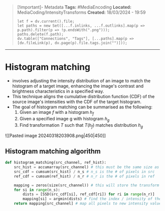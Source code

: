 > [!important]- Metadata
> **Tags:** #MediaEncoding 
> **Located:** MediaCoding/IntensityTransforms
> **Created:** 18/03/2024 - 19:59
> ```dataviewjs
> let f = dv.current().file;
> let paths = new Set([...f.inlinks, ...f.outlinks].map(p => p.path).filter(p => !p.endsWith(".png")));
> paths.delete(f.path);
> dv.table(["Connections", "Tags"], [...paths].map(p => [dv.fileLink(p), dv.page(p).file.tags.join("")]));
> ```

___
# Histogram matching
- involves adjusting the intensity distribution of an image to match the histogram of a target image, enhancing the image's contrast and brightness characteristics in a specified way.
- This technique aligns the cumulative distribution function (CDF) of the source image's intensities with the CDF of the target histogram. 
- The goal of histogram matching can be summarised as the following:
    1. Given an image $f$ with a histogram $h_{f}$
    2. Given a specified image g with histogram $h_{g}$ 
    3. Find transformation $T$ such that $T(h_{f})$ matches distribution $h_{g}$


![[Pasted image 20240318203908.png|450|450]]
## Histogram matching algorithm
```python
def histogram_matching(src_channel, ref_hist):
    src_hist = accumarray(src_channel) # this must be the same size as ref_hist
    src_cdf = cumsum(src_hist) / n_s # n_s is the # of pixels in src
    ref_cdf = cumsum(ref_hist) / n_r # n_r is the # of pixels in ref

    mapping = zeros(size(src_channel)) # this will store the transform (T)
    for si in range(n_s): 
        dists = [SSD(src_cdf[si], ref_cdf[ri]) for ri in range(n_r)]
        mapping[si] = argmin(dists) # find the index / intensity of the min distance
    return mapping[src_channel] # map all pixels to new intensity values 
```